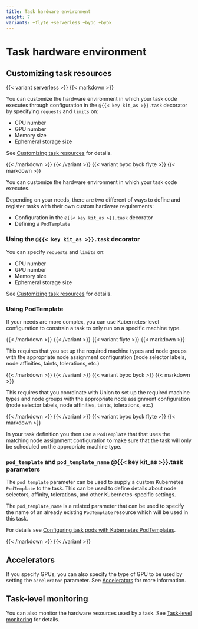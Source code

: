 ```yaml
---
title: Task hardware environment
weight: 7
variants: +flyte +serverless +byoc +byok
---
```


# Task hardware environment

## Customizing task resources

{{< variant serverless >}}
{{< markdown >}}

You can customize the hardware environment in which your task code executes through configuration in the `@{{< key kit_as >}}.task` decorator by specifying `requests` and `limits` on:

* CPU number
* GPU number
* Memory size
* Ephemeral storage size

See [Customizing task resources](./customizing-task-resources.md) for details.

{{< /markdown >}}
{{< /variant >}}
{{< variant byoc byok flyte >}}
{{< markdown >}}

You can customize the hardware environment in which your task code executes.

Depending on your needs, there are two different of ways to define and register tasks with their own custom hardware requirements:

* Configuration in the `@{{< key kit_as >}}.task` decorator
* Defining a `PodTemplate`

### Using the `@{{< key kit_as >}}.task` decorator

You can specify `requests` and `limits` on:

* CPU number
* GPU number
* Memory size
* Ephemeral storage size

See [Customizing task resources](./customizing-task-resources.md) for details.

### Using PodTemplate

If your needs are more complex, you can use Kubernetes-level configuration to constrain a task to only run on a specific machine type.

{{< /markdown >}}
{{< /variant >}}
{{< variant flyte >}}
{{< markdown >}}

This requires that you set up the required machine types and node groups with the appropriate node assignment configuration (node selector labels, node affinities, taints, tolerations, etc.)

{{< /markdown >}}
{{< /variant >}}
{{< variant byoc byok >}}
{{< markdown >}}

This requires that you coordinate with Union to set up the required machine types and node groups with the appropriate node assignment configuration (node selector labels, node affinities, taints, tolerations, etc.)

{{< /markdown >}}
{{< /variant >}}
{{< variant byoc byok flyte >}}
{{< markdown >}}

In your task definition you then use a `PodTemplate` that that uses the matching node assignment configuration to make sure that the task will only be scheduled on the appropriate machine type.

### `pod_template` and `pod_template_name` @{{< key kit_as >}}.task parameters

The `pod_template` parameter can be used to supply a custom Kubernetes `PodTemplate` to the task.
This can be used to define details about node selectors, affinity, tolerations, and other Kubernetes-specific settings.

The `pod_template_name` is a related parameter that can be used to specify the name of an already existing `PodTemplate` resource which will be used in this task.

For details see [Configuring task pods with Kubernetes PodTemplates]().
<!-- TODO: Add link to API -->

{{< /markdown >}}
{{< /variant >}}

## Accelerators

If you specify GPUs, you can also specify the type of GPU to be used by setting the `accelerator` parameter.
See [Accelerators](./accelerators.md) for more information.

## Task-level monitoring

You can also monitor the hardware resources used by a task.
See [Task-level monitoring](./task-level-monitoring.md) for details.
